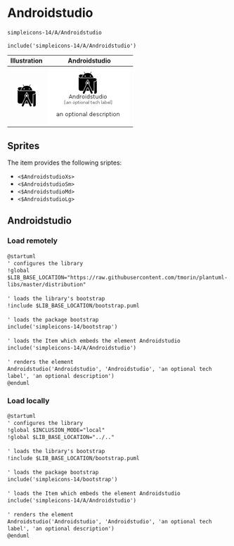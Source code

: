 # Androidstudio


```text
simpleicons-14/A/Androidstudio
```

```text
include('simpleicons-14/A/Androidstudio')
```



| Illustration | Androidstudio |
| :---: | :---: |
| ![illustration for Illustration](../../simpleicons-14/A/Androidstudio.png) | ![illustration for Androidstudio](../../simpleicons-14/A/Androidstudio.Local.png) |



## Sprites
The item provides the following sriptes:

- `<$AndroidstudioXs>`
- `<$AndroidstudioSm>`
- `<$AndroidstudioMd>`
- `<$AndroidstudioLg>`





## Androidstudio

### Load remotely
```plantuml
@startuml
' configures the library
!global $LIB_BASE_LOCATION="https://raw.githubusercontent.com/tmorin/plantuml-libs/master/distribution"

' loads the library's bootstrap
!include $LIB_BASE_LOCATION/bootstrap.puml

' loads the package bootstrap
include('simpleicons-14/bootstrap')

' loads the Item which embeds the element Androidstudio
include('simpleicons-14/A/Androidstudio')

' renders the element
Androidstudio('Androidstudio', 'Androidstudio', 'an optional tech label', 'an optional description')
@enduml
```

### Load locally
```plantuml
@startuml
' configures the library
!global $INCLUSION_MODE="local"
!global $LIB_BASE_LOCATION="../.."

' loads the library's bootstrap
!include $LIB_BASE_LOCATION/bootstrap.puml

' loads the package bootstrap
include('simpleicons-14/bootstrap')

' loads the Item which embeds the element Androidstudio
include('simpleicons-14/A/Androidstudio')

' renders the element
Androidstudio('Androidstudio', 'Androidstudio', 'an optional tech label', 'an optional description')
@enduml
```

